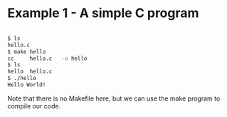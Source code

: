 # Example 1 - A simple C program

```bash

$ ls
hello.c
$ make hello
cc     hello.c   -o hello
$ ls
hello  hello.c
$ ./hello 
Hello World!
```


Note that there is no Makefile here, but we can use the make program to compile our code.
